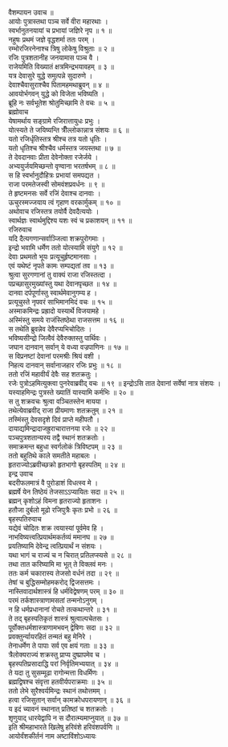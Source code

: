 वैशम्पायन उवाच ॥  
आयोः पुत्रास्तथा पञ्च सर्वे वीरा महारथाः ।  
स्वर्भानुतनयायां च प्रभायां जज्ञिरे नृप ॥ १ ॥  
नहुषः प्रथमं जज्ञे वृद्धशर्मा ततः परम् ।  
रम्भोरजिरनेनाश्च त्रिषु लोकेषु विश्रुताः ॥ २ ॥  
रजिः पुत्रशतानीह जनयामास पञ्च वै ।  
राजेयमिति विख्यातं क्षत्रमिन्द्रभयावहम् ॥ ३ ॥  
यत्र देवासुरे युद्धे समुत्पन्ने सुदारुणे ।  
देवाश्चैवासुराश्चैव पितामहमथाब्रुवन् ॥ ४ ॥  
आवयोर्भगवन् युद्धे को विजेता भविष्यति ।  
ब्रूहि नः सर्वभूतेश श्रोतुमिच्छामि ते वचः ॥ ५ ॥  
ब्रह्मोवाच  
येषामर्थाय सङ्ग्रामे रजिरात्तायुधः प्रभुः ।  
योत्स्यते ते जयिष्यन्ति त्रीँल्लोकान्नात्र संशयः ॥ ६ ॥  
यतो रजिर्धृतिस्तत्र श्रीश्च तत्र यतो धृतिः ।  
यतो धृतिश्च श्रीश्चैव धर्मस्तत्र जयस्तथा ॥ ७ ॥  
ते देवदानवाः प्रीता देवेनोक्ता रजेर्जये ।  
अभ्ययुर्जयमिच्छन्तो वृण्वाना भरतर्षभम् ॥ ८ ॥  
स हि स्वर्भानुदौहित्रः प्रभायां समपद्यत ।  
राजा परमतेजस्वी सोमवंशप्रवर्धनः ॥ ९ ॥  
ते हृष्टमनसः सर्वे रजिं देवाश्च दानवाः ।  
ऊचुरस्मज्जयाय त्वं गृहाण वरकार्मुकम् ॥ १० ॥  
अथोवाच रजिस्तत्र तयोर्वै देवदैत्ययोः ।  
स्वार्थज्ञः स्वार्थमुद्दिश्य यशः स्वं च प्रकाशयन् ॥ ११ ॥  
रजिरुवाच  
यदि दैत्यगणान्सर्वाञ्जित्वा शक्रपुरोगमाः ।  
इन्द्रो भवामि धर्मेण ततो योत्स्यामि संयुगे ॥ १२ ॥  
देवाः प्रथमतो भूयः प्रत्यूचुर्हृष्टमानसाः ।  
एवं यथेष्टं नृपते कामः सम्पद्यतां तव ॥ १३ ॥  
श्रुत्वा सुरगणानां तु वाक्यं राजा रजिस्तत्दा ।  
पप्रच्छासुरमुख्यांस्तु यथा देवानपृच्छत ॥ १४ ॥  
दानवा दर्पपूर्णास्तु स्वार्थमेवानुगम्य ह ।  
प्रत्यूचुस्ते नृपवरं साभिमानमिदं वचः ॥ १५ ॥  
अस्माकमिन्द्रः प्रह्रादो यस्यार्थे विजयामहे ।  
अस्मिंस्तु समये राजंस्तिष्ठेथा राजसत्तम ॥ १६ ॥  
स तथेति ब्रुवन्नेव देवैरप्यभिचोदितः ।  
भविष्यसीन्द्रो जित्वैवं देवैरुक्तस्तु पार्थिवः ।  
जघान दानवान् सर्वान् ये वध्या वज्रपाणिनः ॥ १७ ॥  
स विप्रनष्टां देवानां परमश्रीः श्रियं वशी ।  
निहत्य दानवान् सर्वानाजहार रजिः प्रभुः ॥ १८ ॥  
ततो रजिं महावीर्यं देवैः सह शतक्रतुः ।  
रजेः पुत्रोऽहमित्युक्त्वा पुनरेवाब्रवीद् वचः ॥ १९ ॥
इन्द्रोऽसि तात देवानां सर्वेषां नात्र संशयः ।  
यस्याहमिन्द्रः पुत्रस्ते ख्यातिं यास्यामि कर्मभिः ॥ २० ॥  
स तु शक्रवचः श्रुत्वा वञ्चितस्तेन मायया ।  
तथेत्येवाब्रवीद् राजा प्रीयमाणः शतक्रतुम् ॥ २१ ॥  
तस्मिंस्तु देवसदृशे दिवं प्राप्ते महीपतौ ।  
दायाद्यमिन्द्रादाजह्रुराचारात्तनया रजेः ॥ २२ ॥  
पञ्चपुत्रशतान्यस्य तद्वै स्थानं शतक्रतोः ।  
समाक्रमन्त बहुधा स्वर्गलोकं त्रिविष्टपम् ॥ २३ ॥  
ततो बहुतिथे काले समतीते महाबलः ।  
हृतराज्योऽब्रवीच्छक्रो हृतभागो बृहस्पतिम् ॥ २४ ॥  
इन्द्र उवाच  
बदरीफलमात्रं वै पुरोडाशं विधत्स्व मे ।  
ब्रह्मर्षे येन तिष्ठेयं तेजसाऽऽप्यायितः सदा ॥ २५ ॥  
ब्रह्मन् कृशोऽहं विमना हृतराज्यो हृताशनः ।  
हतौजा दुर्बलो मूढो रजिपुत्रैः कृतः प्रभो ॥ २६ ॥  
बृहस्पतिरुवाच  
यद्येवं चोदितः शक्र त्वयास्यां पूर्वमेव हि ।  
नाभविष्यत्त्वत्प्रियार्थमकर्तव्यं ममानघ ॥ २७ ॥  
प्रयतिष्यामि देवेन्द्र त्वत्प्रियार्थं न संशयः ।  
यथा भागं च राज्यं च न चिरात् प्रतिलप्स्यसे ॥ २८ ॥  
तथा तात करिष्यामि मा भूत् ते विक्लवं मनः ।  
ततः कर्म चकारास्य तेजसो वर्धनं तदा ॥ २९ ॥  
तेषां च बुद्धिसम्मोहमकरोद् द्विजसत्तमः ।  
नास्तिवादार्थशास्त्रं हि धर्मविद्वेषणम् परम् ॥ ३० ॥  
परमं तर्कशास्त्राणामसतां तन्मनोऽनुगम् ।  
न हि धर्मप्रधानानां रोचते तत्कथान्तरे ॥ ३१ ॥  
ते तद् बृहस्पतिकृतं शास्त्रं श्रुत्वाल्पचेतसः ।  
पूर्वोक्तधर्मशास्त्राणामभवन् द्वेषिणः सदा ॥ ३२ ॥  
प्रवक्तुर्न्यायरहितं तन्मतं बहु मेनिरे ।  
तेनाधर्मेण ते पापाः सर्व एव क्षयं गताः ॥ ३३ ॥  
त्रैलोक्यराज्यं शक्रस्तु प्राप्य दुष्प्रापमेव च ।  
बृहस्पतिप्रसादाद्धि परां निर्वृतिमभ्ययात् ॥ ३४ ॥  
ते यदा तु सुसम्मूढा रागोन्मत्ता विधर्मिणः ।  
ब्रह्मद्विषश्च संवृत्ता हतवीर्यपराक्रमाः ॥ ३५ ॥  
ततो लेभे सुरैश्वर्यमिन्द्रः स्थानं तथोत्तमम् ।  
हत्वा रजिसुतान् सर्वान् कामक्रोधपरायणान् ॥ ३६ ॥  
य इदं च्यावनं स्थानात् प्रतिष्ठां च शतक्रतोः ।  
शृणुयाद् धारयेद्वापि न स दौरात्म्यमाप्नुयात् ॥ ३७ ॥  
इति श्रीमहाभारते खिलेषु हरिवंशे हरिवंशपर्वणि ॥  
आयोर्वंशकीर्तनं नाम अष्टाविंशोऽध्यायः

